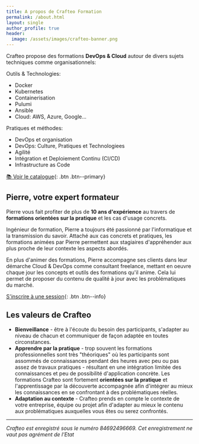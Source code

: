 ```yaml
---
title: A propos de Crafteo Formation 
permalink: /about.html
layout: single
author_profile: true
header:
  image: /assets/images/crafteo-banner.png
---
```


Crafteo propose des formations **DevOps & Cloud** autour de divers sujets techniques comme organisationnels: 

Outils & Technologies:
- Docker
- Kubernetes
- Containerisation
- Pulumi
- Ansible
- Cloud: AWS, Azure, Google...

Pratiques et méthodes:
- DevOps et organisation
- DevOps: Culture, Pratiques et Technologiees
- Agilité
- Intégration et Deploiement Continu (CI/CD)
- Infrastructure as Code

[📚 Voir le catalogue](./catalogue){: .btn .btn--primary} 

## Pierre, votre expert formateur

Pierre vous fait profiter de plus de **10 ans d'expérience** au travers de **formations orientées sur la pratique** et les cas d'usage concrets. 

Ingénieur de formation, Pierre a toujours été passionné par l'informatique et la transmission du savoir. Attaché aux cas concrets et pratiques, les formations animées par Pierre permettent aux stagiaires d'appréhender aux plus proche de leur contexte les aspects abordés.

En plus d'animer des formations, Pierre accompagne ses clients dans leur démarche Cloud & DevOps comme consultant freelance, mettant en oeuvre chaque jour les concepts et outils des formations qu'il anime. Cela lui permet de proposer du contenu de qualité à jour avec les problématiques du marché.

[S'inscrire à une session](./catalogue){: .btn .btn--info}  

## Les valeurs de Crafteo

- **Bienveillance** - être à l'écoute du besoin des participants, s'adapter au niveau de chacun et communiquer de façon adaptée en toutes circonstances. 
- **Apprendre par la pratique** - trop souvent les formations professionnelles sont très "théoriques" où les participants sont assommés de connaissances pendant des heures avec peu ou pas assez de travaux pratiques - résultant en une intégration limitée des connaissances et peu de possibilité d'application concrète. Les formations Crafteo sont fortement **orientées sur la pratique** et l'apprentissage par la découverte accompagnée afin d'intégrer au mieux les connaissances en se confrontant à des problématiques réelles. 
- **Adaptation au contexte** - Crafteo prends en compte le contexte de votre entreprise, équipe ou projet afin d'adapter au mieux le contenu aux problématiques auxquelles vous êtes ou serez confrontés. 

---

_Crafteo est enregistré sous le numéro 84692496669. Cet enregistrement ne vaut pas agrément de l’Etat_